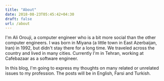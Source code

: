 ```yaml
---
title: "About"
date: 2018-08-23T05:45:42+04:30
draft: false
url: /about
---
```


I'm Ali Orouji, a computer engineer who is a bit more social than the other computer engineers. I was born in Miyana (a little town in East Azerbaijan, Iran) in 1992, but didn't stay there for a long time. We traveled across the country and lived in many cities. Currently I'm in Tehran, working at Cafebazaar as a software engineer.

In this blog, I'm going to express my thoughts on many related or unrelated issues to my profession. The posts will be in English, Farsi and Turkish.
